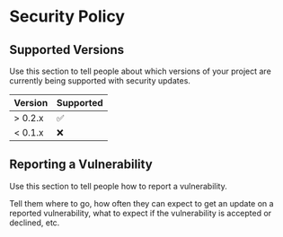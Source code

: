 # Security Policy

## Supported Versions

Use this section to tell people about which versions of your project are currently being supported with security updates.

| Version      | Supported          |
| ------------ | ------------------ |
| > 0.2.x      | :white_check_mark: |
| < 0.1.x      | :x:                |

## Reporting a Vulnerability

Use this section to tell people how to report a vulnerability.

Tell them where to go, how often they can expect to get an update on a reported vulnerability, what to expect if the vulnerability is accepted or declined, etc.
